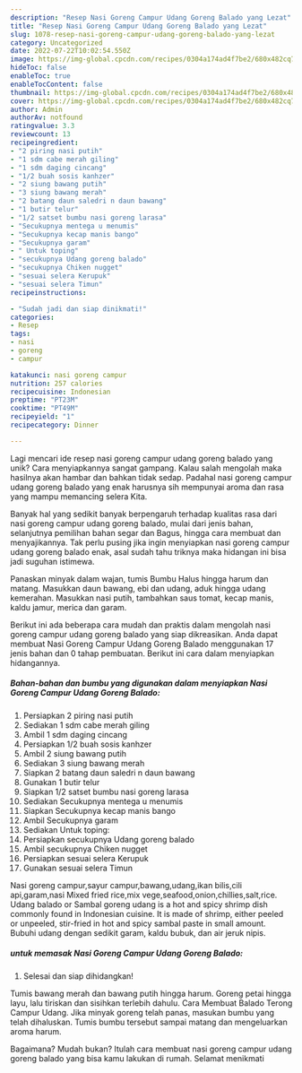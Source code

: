```yaml
---
description: "Resep Nasi Goreng Campur Udang Goreng Balado yang Lezat"
title: "Resep Nasi Goreng Campur Udang Goreng Balado yang Lezat"
slug: 1078-resep-nasi-goreng-campur-udang-goreng-balado-yang-lezat
category: Uncategorized
date: 2022-07-22T10:02:54.550Z
image: https://img-global.cpcdn.com/recipes/0304a174ad4f7be2/680x482cq70/nasi-goreng-campur-udang-goreng-balado-foto-resep-utama.jpg
hideToc: false
enableToc: true
enableTocContent: false
thumbnail: https://img-global.cpcdn.com/recipes/0304a174ad4f7be2/680x482cq70/nasi-goreng-campur-udang-goreng-balado-foto-resep-utama.jpg
cover: https://img-global.cpcdn.com/recipes/0304a174ad4f7be2/680x482cq70/nasi-goreng-campur-udang-goreng-balado-foto-resep-utama.jpg
author: Admin
authorAv: notfound
ratingvalue: 3.3
reviewcount: 13
recipeingredient:
- "2 piring nasi putih"
- "1 sdm cabe merah giling"
- "1 sdm daging cincang"
- "1/2 buah sosis kanhzer"
- "2 siung bawang putih"
- "3 siung bawang merah"
- "2 batang daun saledri n daun bawang"
- "1 butir telur"
- "1/2 satset bumbu nasi goreng larasa"
- "Secukupnya mentega u menumis"
- "Secukupnya kecap manis bango"
- "Secukupnya garam"
- " Untuk toping"
- "secukupnya Udang goreng balado"
- "secukupnya Chiken nugget"
- "sesuai selera Kerupuk"
- "sesuai selera Timun"
recipeinstructions:

- "Sudah jadi dan siap dinikmati!"
categories:
- Resep
tags:
- nasi
- goreng
- campur

katakunci: nasi goreng campur 
nutrition: 257 calories
recipecuisine: Indonesian
preptime: "PT23M"
cooktime: "PT49M"
recipeyield: "1"
recipecategory: Dinner

---
```





Lagi mencari ide resep nasi goreng campur udang goreng balado yang unik? Cara menyiapkannya sangat gampang. Kalau salah mengolah maka hasilnya akan hambar dan bahkan tidak sedap. Padahal nasi goreng campur udang goreng balado yang enak harusnya sih mempunyai aroma dan rasa yang mampu memancing selera Kita.





Banyak hal yang sedikit banyak berpengaruh terhadap kualitas rasa dari nasi goreng campur udang goreng balado, mulai dari jenis bahan, selanjutnya pemilihan bahan segar dan Bagus, hingga cara membuat dan menyajikannya. Tak perlu pusing jika ingin menyiapkan nasi goreng campur udang goreng balado enak,      asal sudah tahu triknya maka hidangan ini bisa jadi suguhan istimewa.














Panaskan minyak dalam wajan, tumis Bumbu Halus hingga harum dan matang. Masukkan daun bawang, ebi dan udang, aduk hingga udang kemerahan. Masukkan nasi putih, tambahkan saus tomat, kecap manis, kaldu jamur, merica dan garam.






Berikut ini ada beberapa cara mudah dan praktis dalam mengolah nasi goreng campur udang goreng balado yang siap dikreasikan. Anda dapat membuat Nasi Goreng Campur Udang Goreng Balado menggunakan 17 jenis bahan dan 0 tahap pembuatan. Berikut ini cara dalam menyiapkan hidangannya.

<!--inarticleads1-->

##### Bahan-bahan dan bumbu yang digunakan dalam menyiapkan Nasi Goreng Campur Udang Goreng Balado:

1. Persiapkan 2 piring nasi putih
1. Sediakan 1 sdm cabe merah giling
1. Ambil 1 sdm daging cincang
1. Persiapkan 1/2 buah sosis kanhzer
1. Ambil 2 siung bawang putih
1. Sediakan 3 siung bawang merah
1. Siapkan 2 batang daun saledri n daun bawang
1. Gunakan 1 butir telur
1. Siapkan 1/2 satset bumbu nasi goreng larasa
1. Sediakan Secukupnya mentega u menumis
1. Siapkan Secukupnya kecap manis bango
1. Ambil Secukupnya garam
1. Sediakan  Untuk toping:
1. Persiapkan secukupnya Udang goreng balado
1. Ambil secukupnya Chiken nugget
1. Persiapkan sesuai selera Kerupuk
1. Gunakan sesuai selera Timun


Nasi goreng campur,sayur campur,bawang,udang,ikan bilis,cili api,garam,nasi Mixed fried rice,mix vege,seafood,onion,chillies,salt,rice. Udang balado or Sambal goreng udang is a hot and spicy shrimp dish commonly found in Indonesian cuisine. It is made of shrimp, either peeled or unpeeled, stir-fried in hot and spicy sambal paste in small amount. Bubuhi udang dengan sedikit garam, kaldu bubuk, dan air jeruk nipis. 

<!--inarticleads2-->

#####  untuk memasak Nasi Goreng Campur Udang Goreng Balado:


1. Selesai dan siap dihidangkan!

Tumis bawang merah dan bawang putih hingga harum. Goreng petai hingga layu, lalu tiriskan dan sisihkan terlebih dahulu. Cara Membuat Balado Terong Campur Udang. Jika minyak goreng telah panas, masukan bumbu yang telah dihaluskan. Tumis bumbu tersebut sampai matang dan mengeluarkan aroma harum. 

Bagaimana? Mudah bukan? Itulah cara membuat nasi goreng campur udang goreng balado yang bisa kamu lakukan di rumah. Selamat menikmati
